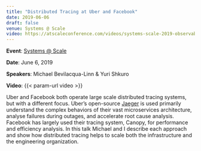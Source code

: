 ```yaml
---
title: "Distributed Tracing at Uber and Facebook"
date: 2019-06-06
draft: false
venue: Systems @ Scale
video: https://atscaleconference.com/videos/systems-scale-2019-observability-infra-uber-and-facebook/
---
```


**Event**: [Systems @ Scale](https://atscaleconference.com/events/systems-scale-2019/)

**Date**: June 6, 2019

**Speakers**: Michael Bevilacqua-Linn & Yuri Shkuro

**Video**: {{< param-url video >}}

Uber and Facebook both operate large scale distributed tracing systems, but with a different focus. Uber’s open-source [Jaeger](https://jaegertracing.io) is used primarily understand the complex behaviors of their vast microservices architecture, analyse failures during outages, and accelerate root cause analysis. Facebook has largely used their tracing system, Canopy, for performance and efficiency analysis. In this talk Michael and I describe each approach and show how distributed tracing helps to scale both the infrastructure and the engineering organization.
